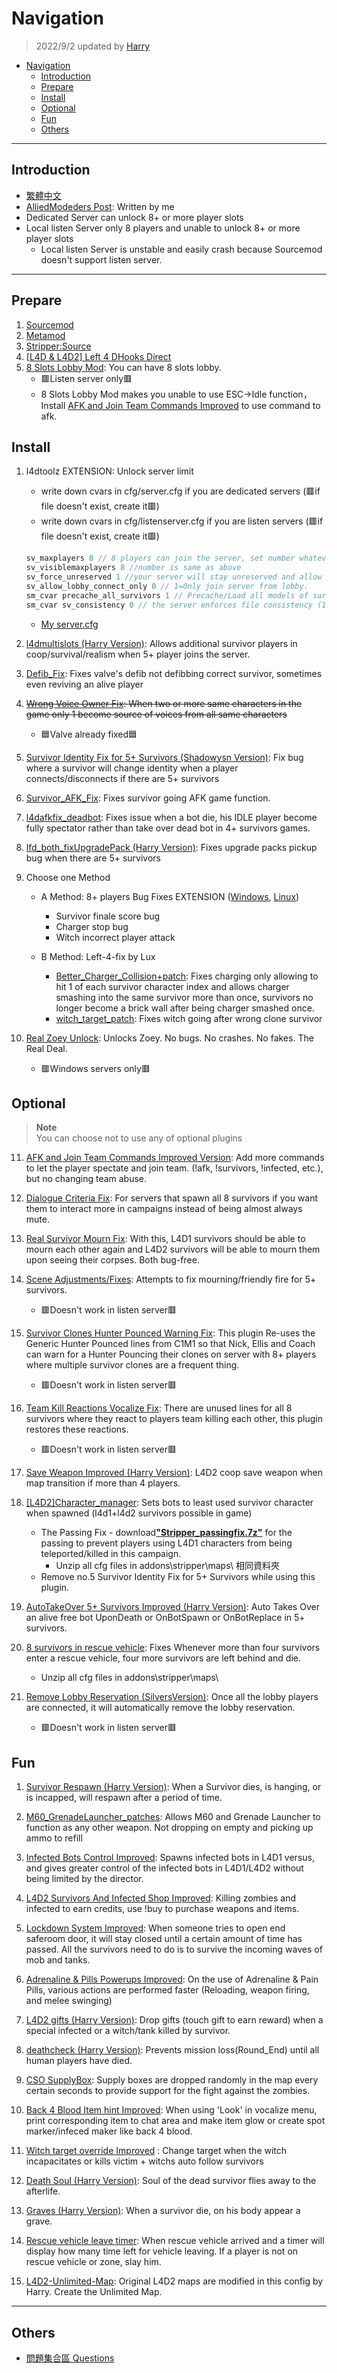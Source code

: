 # Navigation
> 2022/9/2 updated by [Harry](https://steamcommunity.com/profiles/76561198026784913)
- [Navigation](#navigation)
    - [Introduction](#introduction)
    - [Prepare](#prepare)
    - [Install](#install)
    - [Optional](#optional)
    - [Fun](#fun)
    - [Others](#others)
- - - -
## Introduction
* [繁體中文](../Chinese_繁體中文)
* [AlliedModeders Post](https://forums.alliedmods.net/showpost.php?p=2750588&postcount=4): Written by me
* Dedicated Server can unlock 8+ or more player slots
* Local listen Server only 8 players and unable to unlock 8+ or more player slots
   - Local listen Server is unstable and easily crash because Sourcemod doesn't support listen server.
- - - -
## Prepare
1. [Sourcemod](https://www.sourcemod.net/downloads.php?branch=stable)
2. [Metamod](https://www.metamodsource.net/downloads.php?branch=stable)
3. [Stripper:Source](http://www.bailopan.net/stripper/snapshots/1.2/)
4. [[L4D & L4D2] Left 4 DHooks Direct](https://forums.alliedmods.net/showthread.php?t=321696)
5. [8 Slots Lobby Mod](https://steamcommunity.com/sharedfiles/filedetails/?id=546656726): You can have 8 slots lobby. <br/>
   - 🟥Listen server only🟥
   - 8 Slots Lobby Mod makes you unable to use ESC->Idle function，Install [AFK and Join Team Commands Improved](https://forums.alliedmods.net/showpost.php?p=2719702&postcount=32) to use command to afk.

## Install
1. l4dtoolz EXTENSION: Unlock server limit
   - write down cvars in cfg/server.cfg if you are dedicated servers (🟥if file doesn't exist, create it🟥)
   - write down cvars in cfg/listenserver.cfg if you are listen servers (🟥if file doesn't exist, create it🟥)
    ```php
    sv_maxplayers 8 // 8 players can join the server, set number whatever you like (range 4 to 32)
    sv_visiblemaxplayers 8 //number is same as above
    sv_force_unreserved 1 //your server will stay unreserved and allow players to connect using connect command, this command sets sv_allow_lobby_connect_only 0.
    sv_allow_lobby_connect_only 0 // 1=Only join server from lobby.
    sm_cvar precache_all_survivors 1 // Precache/Load all models of survivors to prevent crash
    sm_cvar sv_consistency 0 // the server enforces file consistency (1: Enable, 0: Disable) 
    ```
   - [My server.cfg](https://github.com/fbef0102/L4D2-Server4Dead/blob/main/Windows%20Server%20Files/left4dead2/cfg/server.cfg)

2. [l4dmultislots (Harry Version)](https://forums.alliedmods.net/showpost.php?p=2715546&postcount=249): Allows additional survivor players in coop/survival/realism when 5+ player joins the server.

3. [Defib_Fix](https://forums.alliedmods.net/showthread.php?p=2647018): Fixes valve's defib not defibbing correct survivor, sometimes even reviving an alive player

4. <s>[Wrong Voice Owner Fix](https://forums.alliedmods.net/showthread.php?t=322826): When two or more same characters in the game only 1 become source of voices from all same characters</s> 
    - 🟦Valve already fixed🟦

5. [Survivor Identity Fix for 5+ Survivors (Shadowysn Version)](https://forums.alliedmods.net/showpost.php?p=2718792&postcount=36): Fix bug where a survivor will change identity when a player connects/disconnects if there are 5+ survivors

6. [Survivor_AFK_Fix](https://forums.alliedmods.net/showthread.php?p=2714236): Fixes survivor going AFK game function.

7. [l4dafkfix_deadbot](https://forums.alliedmods.net/showpost.php?p=2772050&postcount=54): Fixes issue when a bot die, his IDLE player become fully spectator rather than take over dead bot in 4+ survivors games.

8. [lfd_both_fixUpgradePack (Harry Version)](https://github.com/fbef0102/L4D2-Plugins/tree/master/lfd_both_fixUpgradePack): Fixes upgrade packs pickup bug when there are 5+ survivors

9. Choose one Method
   - A Method: 8+ players Bug Fixes EXTENSION ([Windows](https://forums.alliedmods.net/showpost.php?p=2721138&postcount=295), [Linux](https://forums.alliedmods.net/showpost.php?p=2752412&postcount=301))
     - Survivor finale score bug
     - Charger stop bug
     - Witch incorrect player attack

   - B Method: Left-4-fix by Lux
     - [Better_Charger_Collision+patch](https://forums.alliedmods.net/showthread.php?t=315482): Fixes charging only allowing to hit 1 of each survivor character index and allows charger smashing into the same survivor more than once, survivors no longer become a brick wall after being charger smashed once.
     - [witch_target_patch](https://github.com/LuxLuma/Left-4-fix/tree/master/left%204%20fix/witch/witch_target_patch): Fixes witch going after wrong clone survivor

10. [Real Zoey Unlock](https://forums.alliedmods.net/showthread.php?t=308483): Unlocks Zoey. No bugs. No crashes. No fakes. The Real Deal.
    - 🟥Windows servers only🟥
   
## Optional
> __Note__<br/>
  You can choose not to use any of optional plugins
11. [AFK and Join Team Commands Improved Version](https://forums.alliedmods.net/showpost.php?p=2719702&postcount=32): Add more commands to let the player spectate and join team. (!afk, !survivors, !infected, etc.), but no changing team abuse.

12. [Dialogue Criteria Fix](https://forums.alliedmods.net/showthread.php?t=335875): For servers that spawn all 8 survivors if you want them to interact more in campaigns instead of being almost always mute.

13. [Real Survivor Mourn Fix](https://forums.alliedmods.net/showthread.php?t=335903): With this, L4D1 survivors should be able to mourn each other again and L4D2 survivors will be able to mourn them upon seeing their corpses. Both bug-free.

14. [Scene Adjustments/Fixes](https://forums.alliedmods.net/showthread.php?t=321127): Attempts to fix mourning/friendly fire for 5+ survivors.
    - 🟥Doesn't work in listen server🟥
   
15. [Survivor Clones Hunter Pounced Warning Fix](https://forums.alliedmods.net/showthread.php?p=2202855): This plugin Re-uses the Generic Hunter Pounced lines from C1M1 so that Nick, Ellis and Coach can warn for a Hunter Pouncing their clones on server with 8+ players where multiple survivor clones are a frequent thing.
    - 🟥Doesn't work in listen server🟥

16. [Team Kill Reactions Vocalize Fix](https://forums.alliedmods.net/showthread.php?p=2273230): There are unused lines for all 8 survivors where they react to players team killing each other, this plugin restores these reactions.
    - 🟥Doesn't work in listen server🟥
   
17. [Save Weapon Improved (Harry Version)](https://forums.alliedmods.net/showpost.php?p=2757629&postcount=113): L4D2 coop save weapon when map transition if more than 4 players.

18. [[L4D2]Character_manager](https://forums.alliedmods.net/showthread.php?t=309601): Sets bots to least used survivor character when spawned (l4d1+l4d2 survivors possible in game)
    - The Passing Fix - download[<b>"Stripper_passingfix.7z"</b>](https://forums.alliedmods.net/attachment.php?attachmentid=171117&d=1535074649) for the passing to prevent players using L4D1 characters from being teleported/killed in this campaign.
      - Unzip all cfg files in addons\stripper\maps\ 相同資料夾
    - Remove no.5 Survivor Identity Fix for 5+ Survivors while using this plugin.

19. [AutoTakeOver 5+ Survivors Improved (Harry Version)](https://forums.alliedmods.net/showpost.php?p=2773718&postcount=16): Auto Takes Over an alive free bot UponDeath or OnBotSpawn or OnBotReplace in 5+ survivors.

20. [8 survivors in rescue vehicle](https://forums.alliedmods.net/showpost.php?p=2726779&postcount=38): Fixes Whenever more than four survivors enter a rescue vehicle, four more survivors are left behind and die.
    - Unzip all cfg files in addons\stripper\maps\

21. [Remove Lobby Reservation (SilversVersion)](https://forums.alliedmods.net/showpost.php?p=2704023&postcount=103): Once all the lobby players are connected, it will automatically remove the lobby reservation.
    - 🟥Doesn't work in listen server🟥
   
## Fun
1. [Survivor Respawn (Harry Version)](https://forums.alliedmods.net/showpost.php?p=2770929&postcount=18): When a Survivor dies, is hanging, or is incapped, will respawn after a period of time.

2. [M60_GrenadeLauncher_patches](https://forums.alliedmods.net/showthread.php?t=323408): Allows M60 and Grenade Launcher to function as any other weapon. Not dropping on empty and picking up ammo to refill

3. [Infected Bots Control Improved](https://forums.alliedmods.net/showpost.php?p=2699220&postcount=1369): Spawns infected bots in L4D1 versus, and gives greater control of the infected bots in L4D1/L4D2 without being limited by the director.

4. [L4D2 Survivors And Infected Shop Improved](https://forums.alliedmods.net/showpost.php?p=2731889&postcount=18): Killing zombies and infected to earn credits, use !buy to purchase weapons and items.

5. [Lockdown System Improved](https://forums.alliedmods.net/showpost.php?p=2712869&postcount=54): When someone tries to open end saferoom door, it will stay closed until a certain amount of time has passed. All the survivors need to do is to survive the incoming waves of mob and tanks.

6. [Adrenaline & Pills Powerups Improved](https://forums.alliedmods.net/showpost.php?p=2748223&postcount=15): On the use of Adrenaline & Pain Pills, various actions are performed faster (Reloading, weapon firing, and melee swinging)

7. [L4D2 gifts (Harry Version)](https://github.com/fbef0102/L4D2-Plugins/tree/master/l4d2_gifts): Drop gifts (touch gift to earn reward) when a special infected or a witch/tank killed by survivor.

8. [deathcheck (Harry Version)](https://github.com/fbef0102/L4D1_2-Plugins/tree/master/cge_l4d2_deathcheck): Prevents mission loss(Round_End) until all human players have died.

9. [CSO SupplyBox](https://forums.alliedmods.net/showthread.php?t=335862): Supply boxes are dropped randomly in the map every certain seconds to provide support for the fight against the zombies.

10. [Back 4 Blood Item hint Improved](https://forums.alliedmods.net/showpost.php?p=2765332&postcount=29): When using 'Look' in vocalize menu, print corresponding item to chat area and make item glow or create spot marker/infeced maker like back 4 blood.

11. [Witch target override Improved](https://forums.alliedmods.net/showpost.php?p=2732048&postcount=9) : Change target when the witch incapacitates or kills victim + witchs auto follow survivors

12. [Death Soul (Harry Version)](https://github.com/fbef0102/L4D1_2-Plugins/tree/master/l4d_death_soul): Soul of the dead survivor flies away to the afterlife.

13. [Graves (Harry Version)](https://forums.alliedmods.net/showpost.php?p=2771370&postcount=24): When a survivor die, on his body appear a grave.

14. [Rescue vehicle leave timer](https://forums.alliedmods.net/showpost.php?p=2725525&postcount=7): When rescue vehicle arrived and a timer will display how many time left for vehicle leaving. If a player is not on rescue vehicle or zone, slay him.

15. [L4D2-Unlimited-Map](https://github.com/fbef0102/L4D2-Unlimited-Map): Original L4D2 maps are modified in this config by Harry. Create the Unlimited Map.

- - - -
## Others
* [問題集合區 Questions](https://github.com/fbef0102/Game-Private_Plugin/tree/main/Questions)

